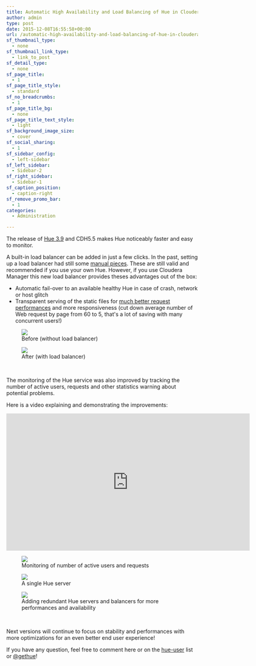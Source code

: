 ```yaml
---
title: Automatic High Availability and Load Balancing of Hue in Cloudera Manager with monitoring
author: admin
type: post
date: 2015-12-08T16:55:58+00:00
url: /automatic-high-availability-and-load-balancing-of-hue-in-cloudera-manager-with-monitoring/
sf_thumbnail_type:
  - none
sf_thumbnail_link_type:
  - link_to_post
sf_detail_type:
  - none
sf_page_title:
  - 1
sf_page_title_style:
  - standard
sf_no_breadcrumbs:
  - 1
sf_page_title_bg:
  - none
sf_page_title_text_style:
  - light
sf_background_image_size:
  - cover
sf_social_sharing:
  - 1
sf_sidebar_config:
  - left-sidebar
sf_left_sidebar:
  - Sidebar-2
sf_right_sidebar:
  - Sidebar-1
sf_caption_position:
  - caption-right
sf_remove_promo_bar:
  - 1
categories:
  - Administration

---
```

The release of [Hue 3.9][1] and CDH5.5 makes Hue noticeably faster and easy to monitor.

A built-in load balancer can be added in just a few clicks. In the past, setting up a load balancer had still some [manual pieces][2]. These are still valid and recommended if you use your own Hue. However, if you use Cloudera Manager this new load balancer provides theses advantages out of the box:

  * Automatic fail-over to an available healthy Hue in case of crash, network or host glitch
  * Transparent serving of the static files for [much better request performances][3] and more responsiveness (cut down average number of Web request by page from 60 to 5, that's a lot of saving with many concurrent users!)

<figure><a href="https://cdn.gethue.com/uploads/2015/03/without-nginx.png"><img src="https://cdn.gethue.com/uploads/2015/03/without-nginx.png" /></a><figcaption>Before (without load balancer)</figcaption></figure>

<figure><a href="https://cdn.gethue.com/uploads/2015/03/with-nginx.png"><img src="https://cdn.gethue.com/uploads/2015/03/with-nginx.png" /></a><figcaption>After (with load balancer)</figcaption></figure>

&nbsp;

The monitoring of the Hue service was also improved by tracking the number of active users, requests and other statistics warning about potential problems.

Here is a video explaining and demonstrating the improvements:

<iframe src="https://player.vimeo.com/video/148242514?dnt=1&app_id=122963" width="640" height="360" frameborder="0" title="Hadoop Tutorial - Automatic High Availability and Load Balancing of Hue in Cloudera Manager with monitoring" allow="autoplay; fullscreen" allowfullscreen></iframe>

<figure><a href="https://cdn.gethue.com/uploads/2015/12/hue-cm-monitoring2.png"><img src="https://cdn.gethue.com/uploads/2015/12/hue-cm-monitoring2.png" /></a><figcaption>Monitoring of number of active users and requests</figcaption></figure>

<figure><a href="https://cdn.gethue.com/uploads/2015/12/hue-cm-1-instance-1024x404.png"><img src="https://cdn.gethue.com/uploads/2015/12/hue-cm-1-instance-1024x404.png" /></a><figcaption>A single Hue server</figcaption></figure>

<figure><a href="https://cdn.gethue.com/uploads/2015/12/hue-cmlb-e1449521110230-1024x335.png"><img src="https://cdn.gethue.com/uploads/2015/12/hue-cmlb-e1449521110230-1024x335.png" /></a><figcaption>Adding redundant Hue servers and balancers for more performances and availability</figcaption></figure>

&nbsp;

Next versions will continue to focus on stability and performances with more optimizations for an even better end user experience!

If you have any question, feel free to comment here or on the [hue-user][6] list or [@gethue][7]!

 [1]: https://gethue.com/hue-3-9-with-all-its-improvements-is-out/
 [2]: https://gethue.com/automatic-high-availability-with-hue-and-cloudera-manager/
 [3]: https://gethue.com/using-nginx-to-speed-up-hue-3-8-0/
 [4]: https://cdn.gethue.com/uploads/2015/12/hue-cm-1-instance.png
 [5]: https://cdn.gethue.com/uploads/2015/12/hue-cmlb.png
 [6]: http://groups.google.com/a/cloudera.org/group/hue-user
 [7]: https://twitter.com/gethue